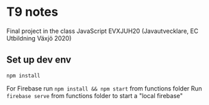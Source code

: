 # T9 notes  

Final project in the class JavaScript EVXJUH20 (Javautvecklare, EC Utbildning Växjö 2020)

## Set up dev env

`npm install`  

For Firebase run `npm install && npm start` from functions folder
Run `firebase serve` from functions folder to start a "local firebase"